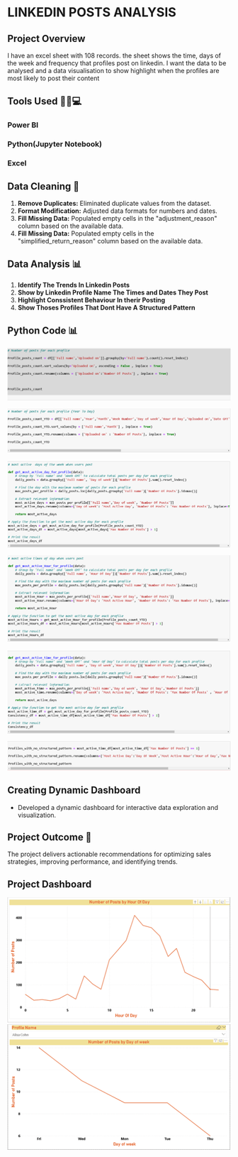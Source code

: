 # LINKEDIN POSTS ANALYSIS

## Project Overview

I have an excel sheet with 108 records. the sheet shows the time, days of the week and frequency that profiles post on linkedin. 
I want the data to be analysed and a data visualisation to show highlight when the profiles are most likely to post their content


## Tools Used 🧑‍💻💻

### Power BI
### Python(Jupyter Notebook)
### Excel


## Data Cleaning 🧽
1. **Remove Duplicates:** Eliminated duplicate values from the dataset.
2. **Format Modification:** Adjusted data formats for numbers and dates.
3. **Fill Missing Data:** Populated empty cells in the "adjustment_reason" column based on the available data.
4. **Fill Missing Data:** Populated empty cells in the "simplified_return_reason" column based on the available data.


## Data Analysis 📊

1. **Identify The Trends In Linkedin Posts**  
2. **Show by Linkedin Profile Name The Times and Dates They Post** 
3. **Highlight Conssistent Behaviour In therir Posting** 
4. **Show Thoses Profiles That Dont Have A Structured Pattern**

   
## Python Code  📊

![Sales Data Analysis Dashboard](https://github.com/esraamorsy131/Linkedin-Posts-Trends/blob/main/Posts%20For%20each%20Profile.PNG)

![Sales Data Analysis Dashboard](https://github.com/esraamorsy131/Linkedin-Posts-Trends/blob/main/Posts%20For%20Each%20Profile%20(YTD).PNG)

![Sales Data Analysis Dashboard](https://github.com/esraamorsy131/Linkedin-Posts-Trends/blob/main/Best%20Day%20To%20Post.PNG)

![Sales Data Analysis Dashboard](https://github.com/esraamorsy131/Linkedin-Posts-Trends/blob/main/Best%20Time%20To%20Post.PNG)

![Sales Data Analysis Dashboard](https://github.com/esraamorsy131/Linkedin-Posts-Trends/blob/main/Consistency.PNG)

![Sales Data Analysis Dashboard](https://github.com/esraamorsy131/Linkedin-Posts-Trends/blob/main/Profiles%20with%20no%20Structured%20Pattern.PNG)



## Creating Dynamic Dashboard 
   - Developed a dynamic dashboard for interactive data exploration and visualization.





## Project Outcome 🎯

The project delivers actionable recommendations for optimizing sales strategies, improving performance, and identifying trends.


## Project Dashboard

![Sales Data Analysis Dashboard](https://github.com/esraamorsy131/Linkedin-Posts-Trends/blob/main/Overall%20Frequency%20Dashboard.PNG)
![Sales Data Analysis Dashboard](https://github.com/esraamorsy131/Linkedin-Posts-Trends/blob/main/Profile%20Frequency%20Dashboard.PNG)




